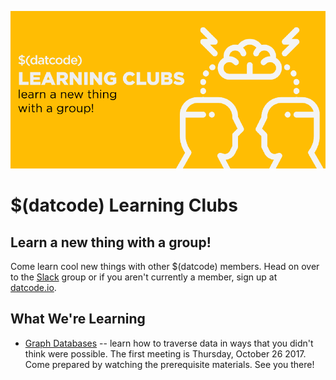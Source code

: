![datcode learning clubs logo by Jer'Maine](lc.png)

# $(datcode) Learning Clubs
## Learn a new thing with a group!

Come learn cool new things with other $(datcode) members. Head on over to the [Slack](https://datcode.slack.com/) group or if you aren't currently a member, sign up at [datcode.io](http://datcode.io).

## What We're Learning

* [Graph Databases](https://github.com/gitdatcode/Learning-Clubs/tree/master/Graph%20Databases) -- learn how to traverse data in ways that you didn't think were possible. The first meeting is Thursday, October 26 2017. Come prepared by watching the prerequisite materials. See you there!

